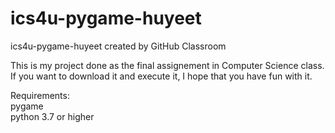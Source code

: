 # ics4u-pygame-huyeet
ics4u-pygame-huyeet created by GitHub Classroom

This is my project done as the final assignement in Computer Science class.
If you want to download it and execute it, I hope that you have fun with it.

Requirements:\
pygame\
python 3.7 or higher
